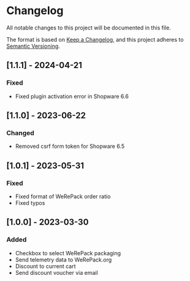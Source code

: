 # Changelog
All notable changes to this project will be documented in this file.

The format is based on [Keep a Changelog](https://keepachangelog.com/en/1.0.0/),
and this project adheres to [Semantic Versioning](https://semver.org/spec/v2.0.0.html).

## [1.1.1] - 2024-04-21
### Fixed
- Fixed plugin activation error in Shopware 6.6

## [1.1.0] - 2023-06-22
### Changed
- Removed csrf form token for Shopware 6.5

## [1.0.1] - 2023-05-31
### Fixed
- Fixed format of WeRePack order ratio
- Fixed typos

## [1.0.0] - 2023-03-30
### Added
- Checkbox to select WeRePack packaging
- Send telemetry data to WeRePack.org
- Discount to current cart
- Send discount voucher via email
